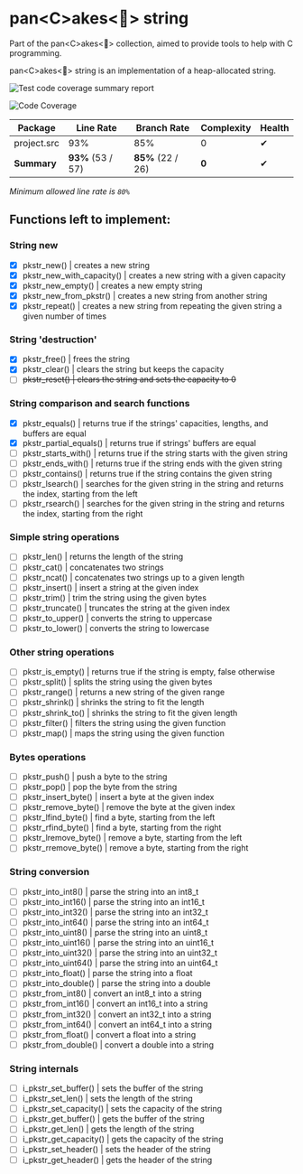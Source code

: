 # pan\<C\>akes\<🥞\> string

Part of the pan<C\>akes<🥞> collection, aimed to provide tools to help with C programming.

pan\<C\>akes\<🥞\> string is an implementation of a heap-allocated string.

![Test code coverage summary report](https://github.com/fowdre/panCakes-string/actions/workflows/test_coverage_summary_report.yml/badge.svg)

<!-- GENERATED COVERAGE START -->
![Code Coverage](https://img.shields.io/badge/Code%20Coverage-93%25-success?style=flat)

Package | Line Rate | Branch Rate | Complexity | Health
-------- | --------- | ----------- | ---------- | ------
project.src | 93% | 85% | 0 | ✔
**Summary** | **93%** (53 / 57) | **85%** (22 / 26) | **0** | ✔

_Minimum allowed line rate is `80%`_
<!-- GENERATED COVERAGE END -->

## Functions left to implement:

### String new

- [X] pkstr_new() | creates a new string
- [X] pkstr_new_with_capacity() | creates a new string with a given capacity
- [X] pkstr_new_empty() | creates a new empty string
- [X] pkstr_new_from_pkstr() | creates a new string from another string
- [X] pkstr_repeat() | creates a new string from repeating the given string a given number of times

### String 'destruction'

- [X] pkstr_free() | frees the string
- [X] pkstr_clear() | clears the string but keeps the capacity
- [ ] ~~pkstr_reset() | clears the string and sets the capacity to 0~~

### String comparison and search functions

- [X] pkstr_equals() | returns true if the strings' capacities, lengths, and buffers are equal
- [X] pkstr_partial_equals() | returns true if strings' buffers are equal
- [ ] pkstr_starts_with() | returns true if the string starts with the given string
- [ ] pkstr_ends_with() | returns true if the string ends with the given string
- [ ] pkstr_contains() | returns true if the string contains the given string
- [ ] pkstr_lsearch() | searches for the given string in the string and returns the index, starting from the left
- [ ] pkstr_rsearch() | searches for the given string in the string and returns the index, starting from the right

### Simple string operations

- [ ] pkstr_len() | returns the length of the string
- [ ] pkstr_cat() | concatenates two strings
- [ ] pkstr_ncat() | concatenates two strings up to a given length
- [ ] pkstr_insert() | insert a string at the given index
- [ ] pkstr_trim() | trim the string using the given bytes
- [ ] pkstr_truncate() | truncates the string at the given index
- [ ] pkstr_to_upper() | converts the string to uppercase
- [ ] pkstr_to_lower() | converts the string to lowercase

### Other string operations

- [ ] pkstr_is_empty() | returns true if the string is empty, false otherwise
- [ ] pkstr_split() | splits the string using the given bytes
- [ ] pkstr_range() | returns a new string of the given range
- [ ] pkstr_shrink() | shrinks the string to fit the length
- [ ] pkstr_shrink_to() | shrinks the string to fit the given length
- [ ] pkstr_filter() | filters the string using the given function
- [ ] pkstr_map() | maps the string using the given function

### Bytes operations

- [ ] pkstr_push() | push a byte to the string
- [ ] pkstr_pop() | pop the byte from the string
- [ ] pkstr_insert_byte() | insert a byte at the given index
- [ ] pkstr_remove_byte() | remove the byte at the given index
- [ ] pkstr_lfind_byte() | find a byte, starting from the left
- [ ] pkstr_rfind_byte() | find a byte, starting from the right
- [ ] pkstr_lremove_byte() | remove a byte, starting from the left
- [ ] pkstr_rremove_byte() | remove a byte, starting from the right

### String conversion

- [ ] pkstr_into_int8() | parse the string into an int8_t
- [ ] pkstr_into_int16() | parse the string into an int16_t
- [ ] pkstr_into_int32() | parse the string into an int32_t
- [ ] pkstr_into_int64() | parse the string into an int64_t
- [ ] pkstr_into_uint8() | parse the string into an uint8_t
- [ ] pkstr_into_uint16() | parse the string into an uint16_t
- [ ] pkstr_into_uint32() | parse the string into an uint32_t
- [ ] pkstr_into_uint64() | parse the string into an uint64_t
- [ ] pkstr_into_float() | parse the string into a float
- [ ] pkstr_into_double() | parse the string into a double
- [ ] pkstr_from_int8() | convert an int8_t into a string
- [ ] pkstr_from_int16() | convert an int16_t into a string
- [ ] pkstr_from_int32() | convert an int32_t into a string
- [ ] pkstr_from_int64() | convert an int64_t into a string
- [ ] pkstr_from_float() | convert a float into a string
- [ ] pkstr_from_double() | convert a double into a string

### String internals

- [ ] i_pkstr_set_buffer() | sets the buffer of the string
- [ ] i_pkstr_set_len() | sets the length of the string
- [ ] i_pkstr_set_capacity() | sets the capacity of the string
- [ ] i_pkstr_get_buffer() | gets the buffer of the string
- [ ] i_pkstr_get_len() | gets the length of the string
- [ ] i_pkstr_get_capacity() | gets the capacity of the string
- [ ] i_pkstr_set_header() | sets the header of the string
- [ ] i_pkstr_get_header() | gets the header of the string
